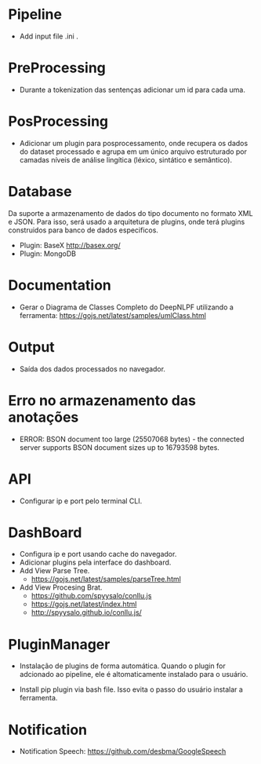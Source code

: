 # Pipeline
- Add input file .ini .

# PreProcessing
- Durante a tokenization das sentenças adicionar um id para cada uma.

# PosProcessing
- Adicionar um plugin para posprocessamento, onde recupera os dados do dataset processado
e agrupa em um único arquivo estruturado por camadas níveis de análise lingítica (léxico, sintático e semântico).

# Database
Da suporte a armazenamento de dados do tipo documento no formato XML e JSON.
Para isso, será usado a arquitetura de plugins, onde terá plugins construidos 
para banco de dados especificos.

- Plugin: BaseX http://basex.org/
- Plugin: MongoDB

# Documentation
- Gerar o Diagrama de Classes Completo do DeepNLPF utilizando a ferramenta: https://gojs.net/latest/samples/umlClass.html

# Output
- Saída dos dados processados no navegador.

# Erro no armazenamento das anotações
- ERROR: BSON document too large (25507068 bytes) - the connected server supports BSON document sizes up to 16793598 bytes.

# API
- Configurar ip e port pelo terminal CLI.

# DashBoard

- Configura ip e port usando cache do navegador.
- Adicionar plugins pela interface do dashboard.
- Add View Parse Tree.
    - https://gojs.net/latest/samples/parseTree.html
- Add View Procesing Brat.
    - https://github.com/spyysalo/conllu.js
    - https://gojs.net/latest/index.html
    - http://spyysalo.github.io/conllu.js/

# PluginManager
- Instalação de plugins de forma automática. Quando o plugin for adcionado ao pipeline, ele é altomaticamente instalado para o usuário.

- Install pip plugin via bash file. Isso evita o passo do usuário instalar a ferramenta.

# Notification
- Notification Speech: https://github.com/desbma/GoogleSpeech